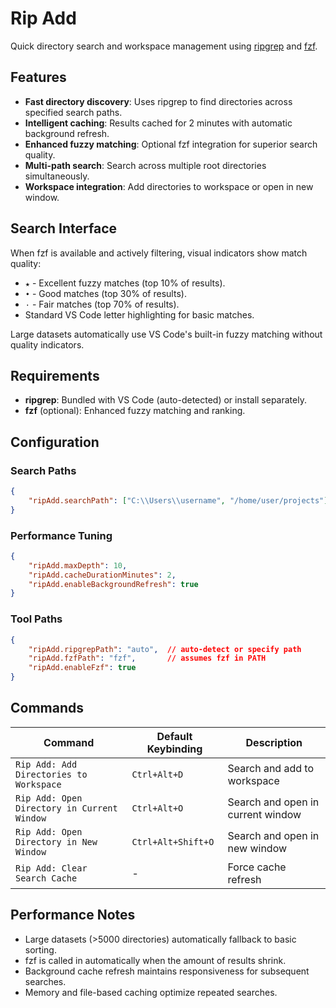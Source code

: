 # Rip Add

Quick directory search and workspace management using [ripgrep](https://github.com/BurntSushi/ripgrep) and [fzf](https://github.com/junegunn/fzf).

## Features

- **Fast directory discovery**: Uses ripgrep to find directories across specified search paths.
- **Intelligent caching**: Results cached for 2 minutes with automatic background refresh.
- **Enhanced fuzzy matching**: Optional fzf integration for superior search quality.
- **Multi-path search**: Search across multiple root directories simultaneously.
- **Workspace integration**: Add directories to workspace or open in new window.

## Search Interface

When fzf is available and actively filtering, visual indicators show match quality:

- `★` - Excellent fuzzy matches (top 10% of results).
- `•` - Good matches (top 30% of results).
- `·` - Fair matches (top 70% of results).
- Standard VS Code letter highlighting for basic matches.

Large datasets automatically use VS Code's built-in fuzzy matching without quality indicators.

## Requirements

- **ripgrep**: Bundled with VS Code (auto-detected) or install separately.
- **fzf** (optional): Enhanced fuzzy matching and ranking.

## Configuration

### Search Paths
```json
{
    "ripAdd.searchPath": ["C:\\Users\\username", "/home/user/projects"]
}
```

### Performance Tuning
```json
{
    "ripAdd.maxDepth": 10,
    "ripAdd.cacheDurationMinutes": 2,
    "ripAdd.enableBackgroundRefresh": true
}
```

### Tool Paths
```json
{
    "ripAdd.ripgrepPath": "auto",  // auto-detect or specify path
    "ripAdd.fzfPath": "fzf",       // assumes fzf in PATH
    "ripAdd.enableFzf": true
}
```

## Commands

| Command | Default Keybinding | Description |
|---------|-------------------|-------------|
| `Rip Add: Add Directories to Workspace` | `Ctrl+Alt+D` | Search and add to workspace |
| `Rip Add: Open Directory in Current Window` | `Ctrl+Alt+O` | Search and open in current window |
| `Rip Add: Open Directory in New Window` | `Ctrl+Alt+Shift+O` | Search and open in new window |
| `Rip Add: Clear Search Cache` | - | Force cache refresh |

## Performance Notes

- Large datasets (>5000 directories) automatically fallback to basic sorting.
- fzf is called in automatically when the amount of results shrink.
- Background cache refresh maintains responsiveness for subsequent searches.
- Memory and file-based caching optimize repeated searches.